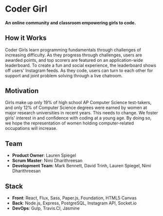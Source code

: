 # Coder Girl

#### An online community and classroom empowering girls to code.

## <a name="how-it-works" />How it Works

Coder Girls learn programming fundamentals through challenges of increasing difficulty. As they progress through challenges, users are awarded points, and top scorers are featured on an application-wide leaderboard. To create a fun and social experience, the leaderboard shows off users' Instagram feeds. As they code, users can turn to each other for support and joint problem solving through a live chatroom.

## <a name="motivation" />Motivation 

Girls make up only 19% of high school AP Computer Science test-takers, and only 12% of Computer Science degrees were earned by women at major research universities in recent years. This needs to change. We foster girls' interest in and confidence with coding at a young age. By doing so, we hope the representation of women holding computer-related occupations will increase.

## <a name="team" />Team

  - __Product Owner__: Lauren Spiegel
  - __Scrum Master__: Nimi Dharithreesan
  - __Development Team__: Mark Bennett, David Trinh, Lauren Spiegel, Nimi Dharithreesan

## <a name="stack" />Stack 

  - __Front__: React, Flux, Sass, Paper.js, Foundation, HTML5 Canvas  
  - __Back__: Node.js, Express, PostgreSQL, Instagram API, Socket.io
  - __DevOps__: Gulp, Travis.CI, Jasmine 
